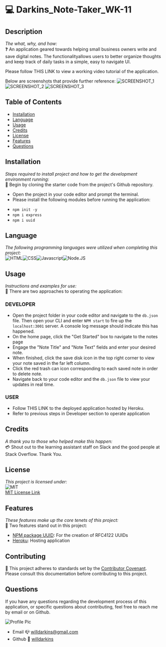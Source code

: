 # 💻 Darkins_Note-Taker_WK-11

## Description
*The what, why, and how:*<br>
❓ An application geared towards helping small business owners write and save digital notes. The functionalityallows users to better organize thoughts and keep track of daily tasks in a simple, easy to navigate UI.

Please follow THIS LINK to view a working video tutorial of the application.

Below are screenshots that provide further reference:
![SCREENSHOT_1](https://user-images.githubusercontent.com/84754257/138191352-ad3448e4-2f49-4c9a-913b-e7628b193e64.JPG)
![SCREENSHOT_2](https://user-images.githubusercontent.com/84754257/138191360-c05ca67b-48a6-4ba7-a9fc-6ac1fcd9908d.JPG)
![SCREENSHOT_3](https://user-images.githubusercontent.com/84754257/138191365-94512328-73e5-490f-acc6-c9177a3e1623.JPG)

## Table of Contents

* [Installation](#installation)
* [Language](#language)
* [Usage](#usage)
* [Credits](#credits)
* [License](#license)
* [Features](#feature)
* [Questions](#Questions)

## Installation
*Steps required to install project and how to get the development environment running:* 
<br>
🔌 Begin by cloning the starter code from the project's Github repository. 
- Open the project in your code editor and prompt the terminal.
- Please install the following modules before running the application:
* `npm init -y`
* `npm i express` 
* `npm i uuid`

## Language 
*The following programming languages were utilized when completing this project:*
<br>
![HTML](https://img.shields.io/badge/Language-HTML-yellowgreen.svg)![CSS](https://img.shields.io/badge/Language-CSS-important.svg)![Javascript](https://img.shields.io/badge/Language-javascript-yellow.svg)![Node.JS](https://img.shields.io/badge/Language-Node.JS-ff69b4.svg)

## Usage
*Instructions and examples for use:*
<br>
🏁 There are two approaches to operating the application:
### DEVELOPER
* Open the project folder in your code editor and navigate to the `db.json` file. Then open your CLI and enter `NPM start` to fire up the `localhost:3001` server. A console log message should indicate this has happened.
* On the home page, click the "Get Started" box to navigate to the notes page
* Engage the "Note Title" and "Note Text" fields and enter your desired note.
* When finished, click the save disk icon in the top right corner to view your note saved in the far left column.
* Click the red trash can icon corresponding to each saved note in order to delete note.
* Navigate back to your code editor and the `db.json` file to view your updates in real time.

### USER
* Follow THIS LINK to the deployed application hosted by Heroku.
* Refer to previous steps in Developer section to operate application

## Credits
*A thank you to those who helped make this happen:*
<br>
💳 Shout out to the learning assistant staff on Slack and the good people at Stack Overflow. Thank You.

  ## License
*This project is licensed under:* <br>
![MIT](https://img.shields.io/badge/License-MIT-yellow.svg)<br>
<a href= https://opensource.org/licenses/MIT)>MIT License Link</a><br>

## Features
*These features make up the core tenets of this project:*
<br>
🌟 Two features stand out in this project:
* <a href= https://drive.google.com/file/d/1kWJXsBkb-6evUWvA8DwLDwAIR7S1ma_y/view?usp target="_blank">NPM package UUID<a>: For the creation of RFC4122 UUIDs
* <a href= https://www.heroku.com/ target="_blank">Heroku<a>: Hosting application

## Contributing
👐 This project adheres to standards set by the <a href = https://www.npmjs.com/package/uuid>Contributor Covenant</a>.<br>
Please consult this documentation before contributing to this project.

## Questions
If you have any questions regarding the development process of this application, or specific questions about contributing, feel free to reach me by email or on Github.

![Profile Pic](https://user-images.githubusercontent.com/84754257/138190954-a5ae2c9d-bc4f-448e-ac43-91d15320cd13.jpg)

* Email 📪 willdarkins@gmail.com
* Github 🗿 [willdarkins](https://github.com/willdarkins) 

